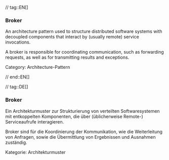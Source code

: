// tag::EN[]
### Broker

An architecture pattern used to structure distributed software systems with decoupled
components that interact by (usually remote) service invocations.

  A broker is responsible for coordinating communication, such as forwarding requests,
  as well as for transmitting results and exceptions.

Category: Architecture-Pattern


// end::EN[]

// tag::DE[]
### Broker

Ein Architekturmuster zur Strukturierung von verteilten
Softwaresystemen mit entkoppelten Komponenten, die über (üblicherweise
Remote-) Serviceaufrufe interagieren.

Broker sind für die Koordinierung der Kommunikation, wie die
Weiterleitung von Anfragen, sowie die Übermittlung von Ergebnissen und
Ausnahmen zuständig.

Kategorie: Architekturmuster

